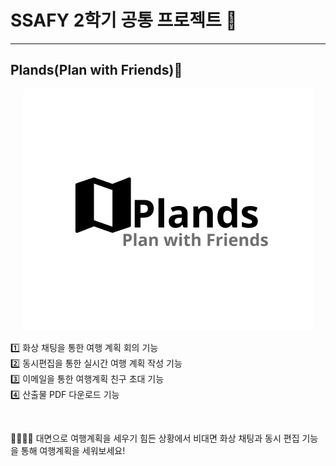 # SSAFY 2학기 공통 프로젝트 🌈
---

## Plands(Plan with Friends)🚄

<span align="center">

![](profile/temp.PNG)

</span>

1️⃣ 화상 채팅을 통한 여행 계획 회의 기능 <br />
2️⃣ 동시편집을 통한 실시간 여행 계획 작성 기능 <br />
3️⃣ 이메일을 통한 여행계획 친구 초대 기능 <br />
4️⃣ 산출물 PDF 다운로드 기능 <br />

<br />

👨‍👩‍👧‍👧 대면으로 여행계획을 세우기 힘든 상황에서 비대면 화상 채팅과 동시 편집 기능을 통해 여행계획을 세워보세요!

<!--
**Here are some ideas to get you started:**
🙋‍♀️ A short introduction - what is your organization all about?
🌈 Contribution guidelines - how can the community get involved?
👩‍💻 Useful resources - where can the community find your docs? Is there anything else the community should know?
🍿 Fun facts - what does your team eat for breakfast?
🧙 Remember, you can do mighty things with the power of [Markdown](https://docs.github.com/github/writing-on-github/getting-started-with-writing-and-formatting-on-github/basic-writing-and-formatting-syntax)
-->
